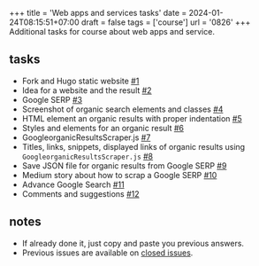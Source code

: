 +++
title = 'Web apps and services tasks'
date = 2024-01-24T08:15:51+07:00
draft = false
tags = ['course']
url = '0826'
+++
Additional tasks for course about web apps and service.
<!--more-->


## tasks
+ Fork and Hugo static website [#1](https://github.com/dudung/web-app-service-tasks/issues/1)
+ Idea for a website and the result [#2](https://github.com/dudung/web-app-service-tasks/issues/2)
+ Google SERP [#3](https://github.com/dudung/web-app-service-tasks/issues/3)
+ Screenshot of organic search elements and classes [#4](https://github.com/dudung/web-app-service-tasks/issues/4)
+ HTML element an organic results with proper indentation [#5](https://github.com/dudung/web-app-service-tasks/issues/5)
+ Styles and elements for an organic result [#6](https://github.com/dudung/web-app-service-tasks/issues/6)
+ GoogleorganicResultsScraper.js [#7](https://github.com/dudung/web-app-service-tasks/issues/7)
+ Titles, links, snippets, displayed links of organic results using `GoogleorganicResultsScraper.js` [#8](https://github.com/dudung/web-app-service-tasks/issues/8)
+ Save JSON file for organic results from Google SERP [#9](https://github.com/dudung/web-app-service-tasks/issues/9)
+ Medium story about how to scrap a Google SERP [#10](https://github.com/dudung/web-app-service-tasks/issues/10)
+ Advance Google Search [#11](https://github.com/dudung/web-app-service-tasks/issues/11)
+ Comments and suggestions [#12](https://github.com/dudung/web-app-service-tasks/issues/12)


## notes
+ If already done it, just copy and paste you previous answers.
+ Previous issues are available on [closed issues](https://github.com/dudung/lecture-notes/issues?q=is%3Aissue+is%3Aclosed).
